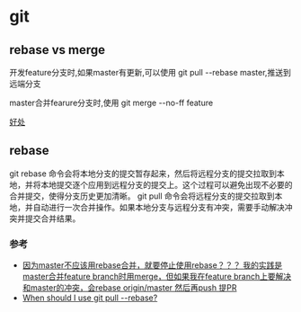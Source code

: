 # git

## rebase vs merge

开发feature分支时,如果master有更新,可以使用 git pull --rebase master,推送到远端分支

master合并fearure分支时,使用 git merge --no-ff feature

[好处](./git-rebase.md)

## rebase

git rebase 命令会将本地分支的提交暂存起来，然后将远程分支的提交拉取到本地，并将本地提交逐个应用到远程分支的提交上。这个过程可以避免出现不必要的合并提交，使得分支历史更加清晰。
git pull 命令会将远程分支的提交拉取到本地，并自动进行一次合并操作。如果本地分支与远程分支有冲突，需要手动解决冲突并提交合并结果。

### 参考

- [因为master不应该用rebase合并，就要停止使用rebase？？？ 我的实践是master合并feature branch时用merge，但如果我在feature branch上要解决和master的冲突，会rebase origin/master 然后再push 提PR](https://zhuanlan.zhihu.com/p/29682134)
- [When should I use git pull --rebase?](https://stackoverflow.com/questions/2472254/when-should-i-use-git-pull-rebase)
